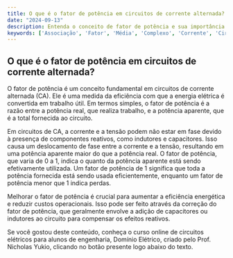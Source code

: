 ```yaml
---
title: O que é o fator de potência em circuitos de corrente alternada?
date: "2024-09-13"
description: Entenda o conceito de fator de potência e sua importância em circuitos de corrente alternada.
keywords: ['Associação', 'Fator', 'Média', 'Complexo', 'Corrente', 'Circuito', 'frequência']
---
```


## O que é o fator de potência em circuitos de corrente alternada?

O fator de potência é um conceito fundamental em circuitos de corrente alternada (CA). Ele é uma medida da eficiência com que a energia elétrica é convertida em trabalho útil. Em termos simples, o fator de potência é a razão entre a potência real, que realiza trabalho, e a potência aparente, que é a total fornecida ao circuito.

Em circuitos de CA, a corrente e a tensão podem não estar em fase devido à presença de componentes reativos, como indutores e capacitores. Isso causa um deslocamento de fase entre a corrente e a tensão, resultando em uma potência aparente maior do que a potência real. O fator de potência, que varia de 0 a 1, indica o quanto da potência aparente está sendo efetivamente utilizada. Um fator de potência de 1 significa que toda a potência fornecida está sendo usada eficientemente, enquanto um fator de potência menor que 1 indica perdas.

Melhorar o fator de potência é crucial para aumentar a eficiência energética e reduzir custos operacionais. Isso pode ser feito através da correção do fator de potência, que geralmente envolve a adição de capacitores ou indutores ao circuito para compensar os efeitos reativos.

Se você gostou deste conteúdo, conheça o curso online de circuitos elétricos para alunos de engenharia, Domínio Elétrico, criado pelo Prof. Nicholas Yukio, clicando no botão presente logo abaixo do texto.